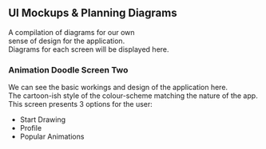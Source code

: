 <h2> UI Mockups & Planning Diagrams </h2>
<p> A compilation of diagrams for our own <br />
	sense of design for the application. <br />
	Diagrams for each screen will be displayed here.
</p>  

<h3> Animation Doodle Screen Two </h3>
<p> We can see the basic workings and design of the application here. <br />
    The cartoon-ish style of the colour-scheme matching the nature of the app. <br />
    This screen presents 3 options for the user: <br />
    <ul> 
    	<li> Start Drawing </li> 
	<li> Profile </li>
	<li> Popular Animations </li>
    </ul>
